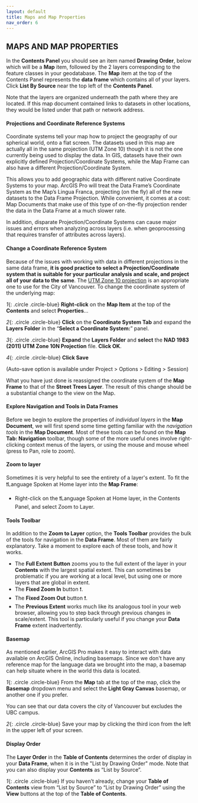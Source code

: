 ```yaml
---
layout: default
title: Maps and Map Properties
nav_order: 6
---
```



## MAPS AND MAP PROPERTIES
In the **Contents Panel** you should see an item named **Drawing Order**, below which will be a **Map** item, followed by the  2 layers corresponding to the feature classes in your geodatabase. The **Map** item at the top of the Contents Panel represents the **data frame** which contains all of your layers. Click **List By Source** near the top left of the **Contents Panel**.

Note that the layers are organized underneath the path where they are located. If this map document contained links to datasets in other locations, they would be listed under that path or network address.

#### Projections and Coordinate Reference Systems
Coordinate systems tell your map how to project the geography of our spherical world, onto a flat screen. The datasets used in this map are actually all in the same projection (UTM Zone 10) though it is not the one currently being used to display the data. In GIS, datasets have their own explicitly defined Projection/Coordinate Systems, while the Map Frame can also have a different Projection/Coordinate System.  

This allows you to add geographic data with different native Coordinate Systems to your map. ArcGIS Pro will treat the Data Frame’s Coordinate System as the Map’s Lingua Franca, projecting (on the fly) all of the new datasets to the Data Frame Projection. While convenient, it comes at a cost: Map Documents that make use of this type of on-the-fly projection render the data in the Data Frame at a much slower rate.  

In addition, disparate Projection/Coordinate Systems can cause major issues and errors when analyzing across layers (i.e. when geoprocessing that requires transfer of attributes across layers).

#### Change a Coordinate Reference System
Because of the issues with working with data in different projections in the same data frame, **it is good practice to select a Projection/Coordinate system that is suitable for your particular analysis and scale, and project all of your data to the same**. The [UTM Zone 10 projection](https://www.nrcan.gc.ca/earth-sciences/geography/topographic-information/maps/utm-grid-map-projections/utm-grid-universal-transverse-mercator-projection/9779) is an appropriate one to use for the City of Vancouver. To change the coordinate system of the underlying map:

*1*{: .circle .circle-blue}	**Right-click** on the **Map Item** at the top of the **Contents** and select **Properties**…

*2*{: .circle .circle-blue}	**Click** on the **Coordinate System Tab** and expand the **Layers Folder** in the “**Select a Coordinate System:**” panel.

*3*{: .circle .circle-blue}	**Expand** the **Layers Folder** and **select** the **NAD 1983 (2011) UTM Zone 10N Projection** file. **Click OK**.

*4*{: .circle .circle-blue}	**Click Save**

(Auto-save option is available under Project > Options > Editing > Session)

What you have just done is reassigned the coordinate system of the **Map Frame** to that of the **Street Trees Layer**. The result of this change should be a substantial change to the view on the Map.

#### Explore Navigation and Tools in Data Frames
Before we begin to explore the properties of _individual layers_ in the **Map Document**, we will first spend some time getting familiar with the _navigation tools_ in the **Map Document**.  Most of these tools can be found on the **Map Tab: Navigation** toolbar, though some of the more useful ones involve right-clicking context menus of the layers, or using the mouse and mouse wheel (press to Pan, role to zoom).

#### Zoom to layer
Sometimes it is very helpful to see the entirety of a layer's extent. To fit the :exclamation:Language Spoken at Home layer into the **Map Frame**:
- Right-click on the :exclamation:Language Spoken at Home layer, in the Contents Panel, and select Zoom to Layer.

#### Tools Toolbar
In addition to the **Zoom to Layer** option, the **Tools Toolbar** provides the bulk of the tools for navigation in the **Data Frame**. Most of them are fairly explanatory. Take a moment to explore each of these tools, and how it works.
- The **Full Extent Button** zooms you to the full extent of the layer in your **Contents** with the largest spatial extent.  This can sometimes be problematic if you are working at a local level, but using one or more layers that are global in extent.
- The **Fixed Zoom In** button :exclamation:.
- The **Fixed Zoom Out** button :exclamation:.
- The **Previous Extent** works much like its analogous tool in your web browser, allowing you to step back through previous changes in scale/extent. This tool is particularly useful if you change your **Data Frame** extent inadvertently.

#### Basemap
As mentioned earlier, ArcGIS Pro makes it easy to interact with data available on ArcGIS Online, including basemaps. Since we don't have any reference map for the language data we brought into the map, a basemap can help situate where in the world this data is located. 

*1*{: .circle .circle-blue} From the **Map** tab at the top of the map, click the **Basemap** dropdown menu and select the **Light Gray Canvas** basemap, or another one if you prefer. 

You can see that our data covers the city of Vancouver but excludes the UBC campus.

*2*{: .circle .circle-blue} Save your map by clicking the third icon from the left in the upper left of your screen.

#### Display Order
The **Layer Order** in the **Table of Contents** determines the order of display in your **Data Frame**, when it is in the "List by Drawing Order" mode. Note that you can also display your **Contents** as “List by Source”.

*1*{: .circle .circle-blue} If you haven’t already, change your **Table of Contents** view from “List by Source” to “List by Drawing Order” using the **View** buttons at the top of the **Table of Contents**.
